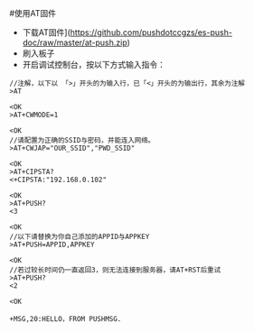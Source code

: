 #使用AT固件
- 下载AT固件](https://github.com/pushdotccgzs/es-push-doc/raw/master/at-push.zip)
- 刷入板子
- 开启调试控制台，按以下方式输入指令：
```
//注解，以下以 「>」开头的为输入行，已「<」开头的为输出行，其余为注解
>AT

<OK
>AT+CWMODE=1

<OK
//请配置为正确的SSID与密码，并能连入网络。
>AT+CWJAP="OUR_SSID","PWD_SSID"

<OK
>AT+CIPSTA?
<+CIPSTA:"192.168.0.102"

<OK
>AT+PUSH?
<3

<OK
//以下请替换为你自己添加的APPID与APPKEY
>AT+PUSH=APPID,APPKEY

<OK
//若过较长时间仍一直返回3，则无法连接到服务器，请AT+RST后重试
>AT+PUSH?
<2

<OK

+MSG,20:HELLO，FROM PUSHMSG.
```

